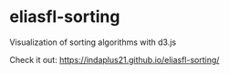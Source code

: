# eliasfl-sorting

Visualization of sorting algorithms with d3.js

Check it out: https://indaplus21.github.io/eliasfl-sorting/
